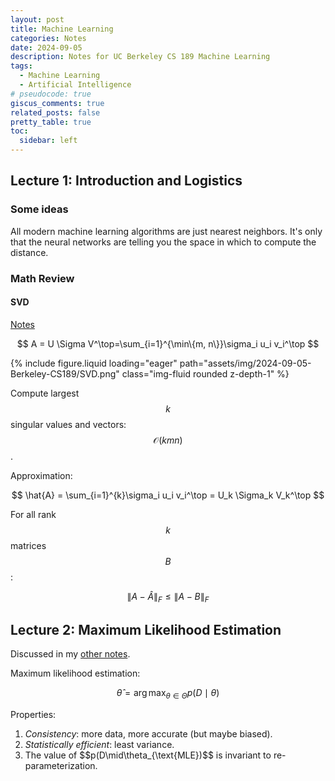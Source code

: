 ```yaml
---
layout: post
title: Machine Learning
categories: Notes
date: 2024-09-05
description: Notes for UC Berkeley CS 189 Machine Learning
tags:
  - Machine Learning
  - Artificial Intelligence
# pseudocode: true
giscus_comments: true
related_posts: false
pretty_table: true
toc:
  sidebar: left
---
```


## Lecture 1: Introduction and Logistics

### Some ideas

All modern machine learning algorithms are just nearest neighbors. It's only that the neural networks are telling you the space in which to compute the distance.

### Math Review

#### SVD

[Notes](https://web.stanford.edu/class/cs168/l/l9.pdf)

$$
A = U \Sigma V^\top=\sum_{i=1}^{\min\{m, n\}}\sigma_i u_i v_i^\top
$$

{% include figure.liquid loading="eager" path="assets/img/2024-09-05-Berkeley-CS189/SVD.png" class="img-fluid rounded z-depth-1" %}

Compute largest $$k$$ singular values and vectors: $$\mathcal{O}(kmn)$$.

Approximation:

$$
\hat{A} = \sum_{i=1}^{k}\sigma_i u_i v_i^\top = U_k \Sigma_k V_k^\top
$$

For all rank $$k$$ matrices $$B$$:

$$
\|A - \hat{A}\|_F \le \|A - B\|_F
$$

## Lecture 2: Maximum Likelihood Estimation

Discussed in my [other notes](/blog/MH3500-Notes/).

Maximum likelihood estimation:

$$
\hat{\theta} = \arg\max_{\theta\in\Theta} p(D\mid\theta)
$$

Properties:

1. _Consistency_: more data, more accurate (but maybe biased).
2. _Statistically efficient_: least variance.
3. The value of $$p(D\mid\theta_{\text{MLE})$$ is invariant to re-parameterization.
